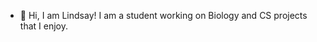 - 🌱 Hi, I am Lindsay! I am a student working on Biology and CS projects that I enjoy. 

<!---
lindsaytai/lindsaytai is a ✨ special ✨ repository because its `README.md` (this file) appears on your GitHub profile.
You can click the Preview link to take a look at your changes.
--->
